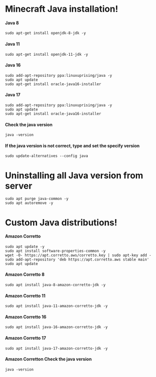 # Minecraft Java installation!

#### Java 8
```linux
sudo apt-get install openjdk-8-jdk -y
```

#### Java 11
```linux
sudo apt-get install openjdk-11-jdk -y
```

####  Java 16
```linux
sudo add-apt-repository ppa:linuxuprising/java -y
sudo apt update
sudo apt-get install oracle-java16-installer
```

#### Java 17
```linux
sudo add-apt-repository ppa:linuxuprising/java -y
sudo apt update
sudo apt-get install oracle-java16-installer
```

#### Check the java version 
```linux
java -version
```

#### If the java version is not correct, type and set the specify version
```linux 
sudo update-alternatives --config java
```

# Uninstalling all Java version from server
```linux
sudo apt purge java-common -y
sudo apt autoremove -y
```


# Custom Java distributions!

#### Amazon Corretto
```linux
sudo apt update -y
sudo apt install software-properties-common -y
wget -O- https://apt.corretto.aws/corretto.key | sudo apt-key add -
sudo add-apt-repository 'deb https://apt.corretto.aws stable main'
sudo apt update
```

#### Amazon Corretto 8
```linux
sudo apt install java-8-amazon-corretto-jdk -y
```

#### Amazon Corretto 11
```linux
sudo apt install java-11-amazon-corretto-jdk -y
```

#### Amazon Corretto 16
```linux
sudo apt install java-16-amazon-corretto-jdk -y
```

#### Amazon Corretto 17
```linux
sudo apt install java-17-amazon-corretto-jdk -y
```

#### Amazon Corretton Check the java version 
```linux
java -version
```
